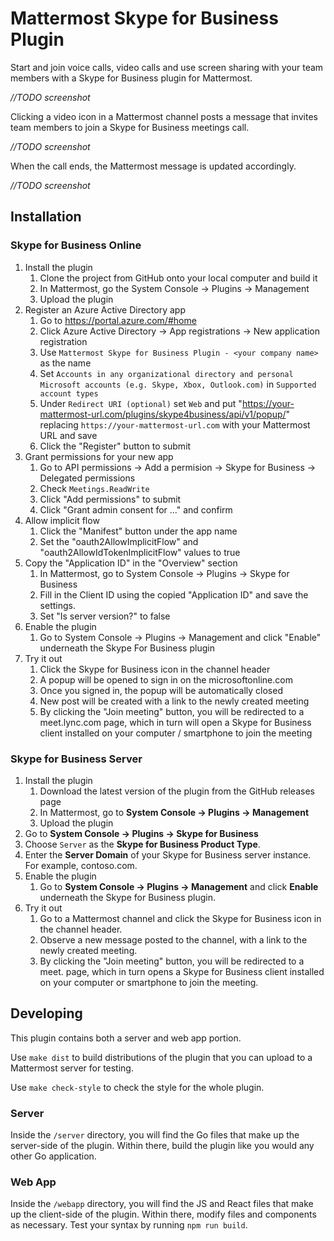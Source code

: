 # Mattermost Skype for Business Plugin

Start and join voice calls, video calls and use screen sharing with your team members with a Skype for Business plugin for Mattermost.

*//TODO screenshot*

Clicking a video icon in a Mattermost channel posts a message that invites team members to join a Skype for Business meetings call.

*//TODO screenshot*
    
When the call ends, the Mattermost message is updated accordingly.

*//TODO screenshot*

## Installation

### Skype for Business Online

1. Install the plugin
    1. Clone the project from GitHub onto your local computer and build it
    2. In Mattermost, go the System Console -> Plugins -> Management
    3. Upload the plugin
2. Register an Azure Active Directory app
    1. Go to https://portal.azure.com/#home
    2. Click Azure Active Directory -> App registrations -> New application registration
    3. Use `Mattermost Skype for Business Plugin - <your company name>` as the name
    4. Set `Accounts in any organizational directory and personal Microsoft accounts (e.g. Skype, Xbox, Outlook.com)` in `Supported account types`
    5. Under `Redirect URI (optional)` set `Web` and put "https://your-mattermost-url.com/plugins/skype4business/api/v1/popup/" replacing `https://your-mattermost-url.com` with your Mattermost URL and save
    6. Click the "Register" button to submit
3. Grant permissions for your new app
    1. Go to API permissions -> Add a permision -> Skype for Business -> Delegated permissions
    2. Check `Meetings.ReadWrite`
    3. Click "Add permissions" to submit
    4. Click "Grant admin consent for ..." and confirm
4. Allow implicit flow
    1. Click the "Manifest" button under the app name
    2. Set the "oauth2AllowImplicitFlow" and "oauth2AllowIdTokenImplicitFlow" values to true
5. Copy the "Application ID" in the "Overview" section
    1. In Mattermost, go to System Console -> Plugins -> Skype for Business
    2. Fill in the Client ID using the copied "Application ID" and save the settings.
    3. Set "Is server version?" to false
6. Enable the plugin
    1. Go to System Console -> Plugins -> Management and click "Enable" underneath the Skype For Business plugin
7. Try it out
    1. Click the Skype for Business icon in the channel header
    2. A popup will be opened to sign in on the microsoftonline.com
    3. Once you signed in, the popup will be automatically closed
    4. New post will be created with a link to the newly created meeting
    5. By clicking the "Join meeting" button, you will be redirected to a meet.lync.com page, which in turn will open a Skype for Business client installed on your computer / smartphone to join the meeting

### Skype for Business Server

1. Install the plugin
    1. Download the latest version of the plugin from the GitHub releases page
    2. In Mattermost, go to **System Console -> Plugins -> Management**
    3. Upload the plugin
2. Go to **System Console -> Plugins -> Skype for Business**
3. Choose ``Server`` as the **Skype for Business Product Type**.
4. Enter the **Server Domain** of your Skype for Business server instance. For example, contoso.com.
5. Enable the plugin
    1. Go to **System Console -> Plugins -> Management** and click **Enable** underneath the Skype for Business plugin.
6. Try it out
    1. Go to a Mattermost channel and click the Skype for Business icon in the channel header.
    2. Observe a new message posted to the channel, with a link to the newly created meeting.
    3. By clicking the "Join meeting" button, you will be redirected to a meet.<YOUR DOMAIN> page, which in turn opens a Skype for Business client installed on your computer or smartphone to join the meeting.

## Developing

This plugin contains both a server and web app portion.

Use `make dist` to build distributions of the plugin that you can upload to a Mattermost server for testing.

Use `make check-style` to check the style for the whole plugin.

### Server

Inside the `/server` directory, you will find the Go files that make up the server-side of the plugin. Within there, build the plugin like you would any other Go application.

### Web App

Inside the `/webapp` directory, you will find the JS and React files that make up the client-side of the plugin. Within there, modify files and components as necessary. Test your syntax by running `npm run build`.

